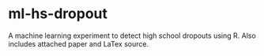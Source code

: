 ml-hs-dropout
=============

A machine learning experiment to detect high school dropouts using R.  Also includes attached paper and LaTex source.
